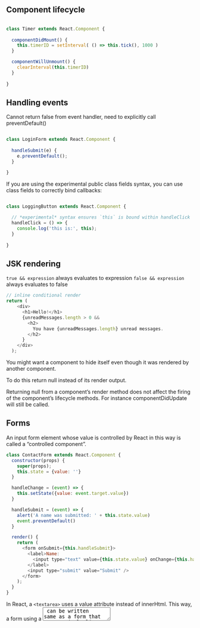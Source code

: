 ## Component lifecycle

```js

class Timer extends React.Component {
    
  componentDidMount() {
    this.timerID = setInterval( () => this.tick(), 1000 )
  }

  componentWillUnmount() { 
    clearInterval(this.timerID)
  }
  
}

```


## Handling events

Cannot return false from event handler, need to explicitly call preventDefault()

```js

class LoginForm extends React.Component {  
  
  handleSubmit(e) {
    e.preventDefault();
  }

}

```


If you are using the experimental public class fields syntax, you can use class
fields to correctly bind callbacks:

```js

class LoggingButton extends React.Component {
 
  // *experimental* syntax ensures `this` is bound within handleClick
  handleClick = () => {
    console.log('this is:', this);
  }
  
}

```


## JSK rendering

`true && expression` always evaluates to expression
`false && expression` always evaluates to false

```js
// inline conditional render
return (
    <div>
      <h1>Hello!</h1>
      {unreadMessages.length > 0 &&
        <h2>
          You have {unreadMessages.length} unread messages.
        </h2>
      }
    </div>
  );
```


You might want a component to hide itself even though it was rendered by another component. 

To do this return null instead of its render output.

Returning null from a component’s render method does not affect the firing of the component’s lifecycle methods. For instance componentDidUpdate will still be called.


## Forms

An input form element whose value is controlled by React in this way is called a “controlled component”.

```js
class ContactForm extends React.Component {
  constructor(props) {
    super(props);
    this.state = {value: ''}
  }

  handleChange = (event) => {
    this.setState({value: event.target.value})
  }

  handleSubmit = (event) => {
    alert('A name was submitted: ' + this.state.value)
    event.preventDefault()
  }

  render() {
    return (
      <form onSubmit={this.handleSubmit}>
        <label>Name:
          <input type="text" value={this.state.value} onChange={this.handleChange} />
        </label>
        <input type="submit" value="Submit" />
      </form>
    );
  }
}
```

In React, a `<textarea>` uses a value attribute instead of innerHtml. This way, a form 
using a <textarea> can be written same as a form that uses a single-line input
    
In HTML `<select>` default selection is set with the selected attribute on the desired `<option>`. 
    React uses a value attribute on the root select tag as it is more convenient in a controlled 
    component because you only need to update it in one place.